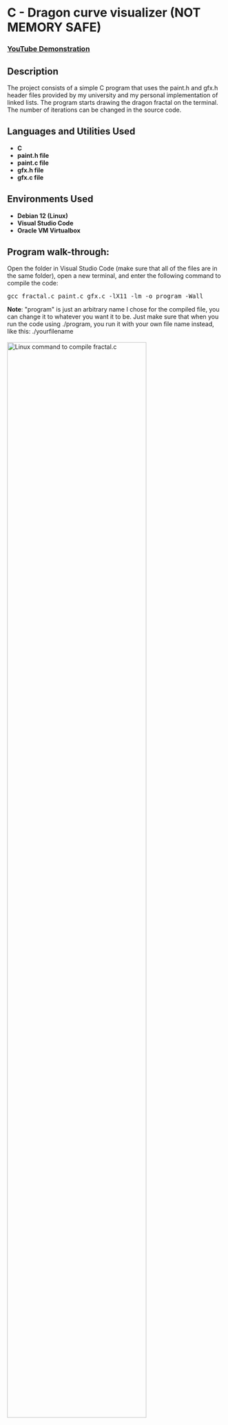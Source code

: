 <h1>C - Dragon curve visualizer (NOT MEMORY SAFE)</h1>

 ### [YouTube Demonstration](https://youtu.be/6kDIZj0qqyE)



<h2>Description</h2>
The project consists of a simple C program that uses the paint.h and gfx.h header files provided by my university and my personal implementation of linked lists. The program starts drawing the dragon fractal on the terminal. The number of iterations can be changed in the source code.
<br />


<h2>Languages and Utilities Used</h2>

- <b>C</b> 
- <b>paint.h file</b>
- <b>paint.c file</b>
- <b>gfx.h file</b>
- <b>gfx.c file</b>

<h2>Environments Used </h2>

- <b>Debian 12 (Linux)</b>
- <b>Visual Studio Code</b>
- <b>Oracle VM Virtualbox</b>

<h2>Program walk-through:</h2>

<p align="left">
Open the folder in Visual Studio Code (make sure that all of the files are in the same folder), open a new terminal, and enter the following command to compile the code:<pre>gcc fractal.c paint.c gfx.c -lX11 -lm -o program -Wall </pre> 
<b>Note</b>: "program" is just an arbitrary name I chose for the compiled file, you can change it to whatever you want it to be. Just make sure that when you run the code using ./program, you run it with your own file name instead, like this: ./yourfilename<br><br>
<img src="https://i.imgur.com/04KZCnd.png" height="80%" width="80%" alt="Linux command to compile fractal.c"/>
<br />
<br />
Final picture after 10 minutes of runtime with size = 4  <br/>
<img src="https://i.imgur.com/zJlwhLy.png"  alt="Final picture of the dragon fractal" height="100%" width="100%" />
<br />
<br />

Valgrind error messages: <br/> <br>
<img src="https://i.imgur.com/cqioXzG.png" height="80%" width="80%" alt="Valgrind error messages on the terminal screen"/>
<br />
<br />


<h2>Conclusion and final comments</h2>

I am rather disappointed by the fact that my code is so inefficient and unsafe. However, it is worth nothing that this project was more of a proof-of-concept, a challenge by an older student. 

Possible issues / ideas for improvement: Perhaps I should change the function return types to 'void', and use a node_t** type as an argument, in order to avoid unneccessarily copying nodes in the memory. I also fail to free the allocated memory at a number of instances.
<!--
 ```diff
- text in red
+ text in green
! text in orange
# text in gray
@@ text in purple (and bold)@@
```
--!>
